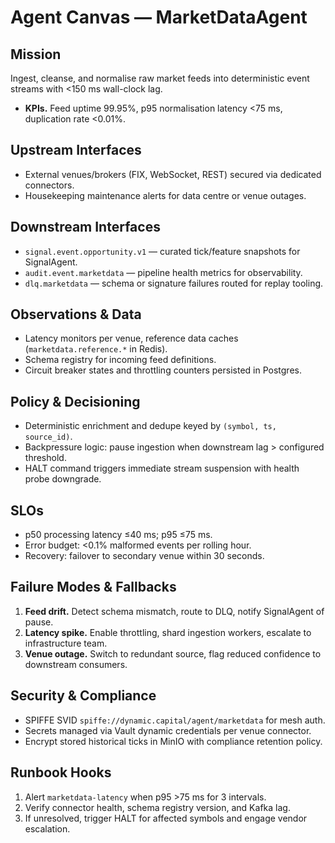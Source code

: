 # Agent Canvas — MarketDataAgent

## Mission
Ingest, cleanse, and normalise raw market feeds into deterministic event streams with <150 ms wall-clock lag.

- **KPIs.** Feed uptime 99.95%, p95 normalisation latency <75 ms, duplication rate <0.01%.

## Upstream Interfaces
- External venues/brokers (FIX, WebSocket, REST) secured via dedicated connectors.
- Housekeeping maintenance alerts for data centre or venue outages.

## Downstream Interfaces
- `signal.event.opportunity.v1` — curated tick/feature snapshots for SignalAgent.
- `audit.event.marketdata` — pipeline health metrics for observability.
- `dlq.marketdata` — schema or signature failures routed for replay tooling.

## Observations & Data
- Latency monitors per venue, reference data caches (`marketdata.reference.*` in Redis).
- Schema registry for incoming feed definitions.
- Circuit breaker states and throttling counters persisted in Postgres.

## Policy & Decisioning
- Deterministic enrichment and dedupe keyed by `(symbol, ts, source_id)`.
- Backpressure logic: pause ingestion when downstream lag > configured threshold.
- HALT command triggers immediate stream suspension with health probe downgrade.

## SLOs
- p50 processing latency ≤40 ms; p95 ≤75 ms.
- Error budget: <0.1% malformed events per rolling hour.
- Recovery: failover to secondary venue within 30 seconds.

## Failure Modes & Fallbacks
1. **Feed drift.** Detect schema mismatch, route to DLQ, notify SignalAgent of pause.
2. **Latency spike.** Enable throttling, shard ingestion workers, escalate to infrastructure team.
3. **Venue outage.** Switch to redundant source, flag reduced confidence to downstream consumers.

## Security & Compliance
- SPIFFE SVID `spiffe://dynamic.capital/agent/marketdata` for mesh auth.
- Secrets managed via Vault dynamic credentials per venue connector.
- Encrypt stored historical ticks in MinIO with compliance retention policy.

## Runbook Hooks
1. Alert `marketdata-latency` when p95 >75 ms for 3 intervals.
2. Verify connector health, schema registry version, and Kafka lag.
3. If unresolved, trigger HALT for affected symbols and engage vendor escalation.

